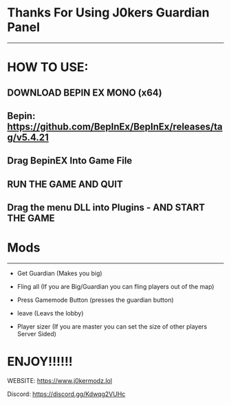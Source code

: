# Thanks For Using J0kers Guardian Panel
---------------------------
# HOW TO USE:
               
DOWNLOAD BEPIN EX MONO (x64)
---------------------------
Bepin:
https://github.com/BepInEx/BepInEx/releases/tag/v5.4.21
---------------------------
Drag BepinEX Into Game File
---------------------------
RUN THE GAME AND QUIT
------------
Drag the menu DLL into Plugins - AND START THE GAME
------------

# Mods
------------
- Get Guardian (Makes you big)
- Fling all (If you are Big/Guardian you can fling players out of the map)
- Press Gamemode Button (presses the guardian button)
- leave (Leavs the lobby)

- Player sizer (If you are master you can set the size of other players Server Sided)

# ENJOY!!!!!!
   
                                                                                                      
WEBSITE: https://www.j0kermodz.lol

Discord: https://discord.gg/Kdwqg2VUHc
